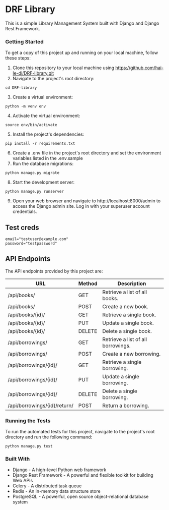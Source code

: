 # DRF Library

This is a simple Library Management System built with Django and Django Rest Framework.

### Getting Started

To get a copy of this project up and running on your local machine, follow these steps:

1. Clone this repository to your local machine using https://github.com/hai-le-di/DRF-library.git
2. Navigate to the project's root directory:
```
cd DRF-library
```
3. Create a virtual environment:
```
python -m venv env
```
4. Activate the virtual environment:
```
source env/bin/activate
```
5. Install the project's dependencies:
```
pip install -r requirements.txt
```
6. Create a .env file in the project's root directory and set the environment variables listed in the .env.sample
7. Run the database migrations:
```
python manage.py migrate
```
8. Start the development server:
```
python manage.py runserver
```
9. Open your web browser and navigate to http://localhost:8000/admin to access the Django admin site. Log in with your superuser account credentials.

## Test creds
```
email="testuser@example.com"
password="testpassword"
```

## API Endpoints

The API endpoints provided by this project are:

| URL                          | Method | Description                           |
| -----------------------------| ------ | ------------------------------------- |
| /api/books/                  | GET    | Retrieve a list of all books.         |
| /api/books/                  | POST   | Create a new book.                    |
| /api/books/{id}/             | GET    | Retrieve a single book.               |
| /api/books/{id}/             | PUT    | Update a single book.                 |
| /api/books/{id}/             | DELETE | Delete a single book.                 |
| /api/borrowings/             | GET    | Retrieve a list of all borrowings.    |
| /api/borrowings/             | POST   | Create a new borrowing.               |
| /api/borrowings/{id}/        | GET    | Retrieve a single borrowing.          |
| /api/borrowings/{id}/        | PUT    | Update a single borrowing.            |
| /api/borrowings/{id}/        | DELETE | Delete a single borrowing.            |
| /api/borrowings/{id}/return/ | POST | Return a borrowing.            |

### Running the Tests

To run the automated tests for this project, navigate to the project's root directory and run the following command:
```
python manage.py test
```

### Built With
* Django - A high-level Python web framework
* Django Rest Framework - A powerful and flexible toolkit for building Web APIs
* Celery - A distributed task queue
* Redis - An in-memory data structure store
* PostgreSQL - A powerful, open source object-relational database system
